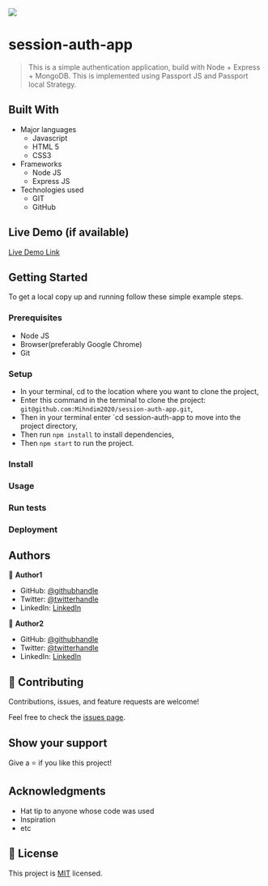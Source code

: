 ![](https://img.shields.io/badge/Microverse-blueviolet)

# session-auth-app

> This is a simple authentication application, build with Node + Express + MongoDB. This is implemented using Passport JS and Passport local Strategy.


## Built With

- Major languages
  - Javascript
  - HTML 5
  - CSS3
- Frameworks
  - Node JS 
  - Express JS
- Technologies used
  - GIT
  - GitHub

## Live Demo (if available)

[Live Demo Link](https://livedemo.com)


## Getting Started

To get a local copy up and running follow these simple example steps.

### Prerequisites
  - Node JS
  - Browser(preferably Google Chrome)
  - Git

### Setup
  - In your terminal, cd to the location where you want to clone the project, 
  - Enter this command in the terminal to clone the project: `git@github.com:Mihndim2020/session-auth-app.git`,
  - Then in your terminal enter `cd session-auth-app to move into the project directory,
  - Then run `npm install`  to install dependencies,
  - Then `npm start` to run the project.

### Install

### Usage

### Run tests

### Deployment



## Authors

👤 **Author1**

- GitHub: [@githubhandle](https://github.com/githubhandle)
- Twitter: [@twitterhandle](https://twitter.com/twitterhandle)
- LinkedIn: [LinkedIn](https://linkedin.com/in/linkedinhandle)

👤 **Author2**

- GitHub: [@githubhandle](https://github.com/githubhandle)
- Twitter: [@twitterhandle](https://twitter.com/twitterhandle)
- LinkedIn: [LinkedIn](https://linkedin.com/in/linkedinhandle)

## 🤝 Contributing

Contributions, issues, and feature requests are welcome!

Feel free to check the [issues page](../../issues/).

## Show your support

Give a ⭐️ if you like this project!

## Acknowledgments

- Hat tip to anyone whose code was used
- Inspiration
- etc

## 📝 License

This project is [MIT](./MIT.md) licensed.

